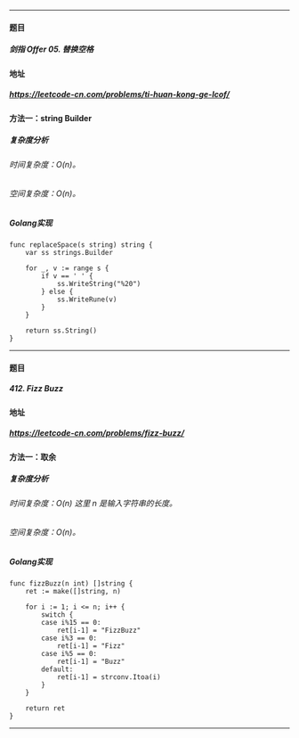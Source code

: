 ***
#### 题目
##### 剑指 Offer 05. 替换空格
#### 地址
##### https://leetcode-cn.com/problems/ti-huan-kong-ge-lcof/
#### 方法一：string Builder
##### 复杂度分析
###### 时间复杂度：O(n)。
###### 空间复杂度：O(n)。
##### Golang实现
    func replaceSpace(s string) string {
    	var ss strings.Builder
    
    	for _, v := range s {
    		if v == ' ' {
    			ss.WriteString("%20")
    		} else {
    			ss.WriteRune(v)
    		}
    	}
    
    	return ss.String()
    }
***
#### 题目
##### 412. Fizz Buzz
#### 地址
##### https://leetcode-cn.com/problems/fizz-buzz/
#### 方法一：取余
##### 复杂度分析
###### 时间复杂度：O(n) 这里 n 是输入字符串的长度。
###### 空间复杂度：O(n)。
##### Golang实现
    func fizzBuzz(n int) []string {
        ret := make([]string, n)
    
        for i := 1; i <= n; i++ {
    		switch {
    		case i%15 == 0:
    			ret[i-1] = "FizzBuzz"
    		case i%3 == 0:
    			ret[i-1] = "Fizz"
    		case i%5 == 0:
    			ret[i-1] = "Buzz"
    		default:
    			ret[i-1] = strconv.Itoa(i)
    		}
    	}
    
    	return ret
    }
***